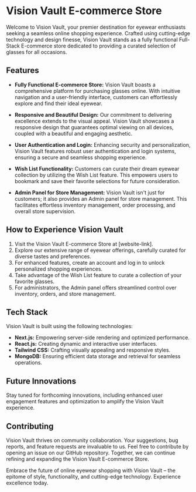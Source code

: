 # Vision Vault E-commerce Store

Welcome to Vision Vault, your premier destination for eyewear enthusiasts seeking a seamless online shopping experience. Crafted using cutting-edge technology and design finesse, Vision Vault stands as a fully functional Full-Stack E-commerce store dedicated to providing a curated selection of glasses for all occasions.

## Features

- **Fully Functional E-commerce Store:** Vision Vault boasts a comprehensive platform for purchasing glasses online. With intuitive navigation and a user-friendly interface, customers can effortlessly explore and find their ideal eyewear.

- **Responsive and Beautiful Design:** Our commitment to delivering excellence extends to the visual appeal. Vision Vault showcases a responsive design that guarantees optimal viewing on all devices, coupled with a beautiful and engaging aesthetic.

- **User Authentication and Login:** Enhancing security and personalization, Vision Vault features robust user authentication and login systems, ensuring a secure and seamless shopping experience.

- **Wish List Functionality:** Customers can curate their dream eyewear collection by utilizing the Wish List feature. This empowers users to bookmark and save their favorite selections for future consideration.

- **Admin Panel for Store Management:** Vision Vault isn't just for customers; it also provides an Admin panel for store management. This facilitates effortless inventory management, order processing, and overall store supervision.

## How to Experience Vision Vault

1. Visit the Vision Vault E-commerce Store at [website-link].
2. Explore our extensive range of eyewear offerings, carefully curated for diverse tastes and preferences.
3. For enhanced features, create an account and log in to unlock personalized shopping experiences.
4. Take advantage of the Wish List feature to curate a collection of your favorite glasses.
5. For administrators, the Admin panel offers streamlined control over inventory, orders, and store management.

## Tech Stack

Vision Vault is built using the following technologies:

- **Next.js:** Empowering server-side rendering and optimized performance.
- **React.js:** Creating dynamic and interactive user interfaces.
- **Tailwind CSS:** Crafting visually appealing and responsive styles.
- **MongoDB:** Ensuring efficient data storage and retrieval for seamless operations.

## Future Innovations

Stay tuned for forthcoming innovations, including enhanced user engagement features and optimization to amplify the Vision Vault experience.

## Contributing

Vision Vault thrives on community collaboration. Your suggestions, bug reports, and feature requests are invaluable to us. Feel free to contribute by opening an issue on our GitHub repository. Together, we can continue refining and expanding the Vision Vault E-commerce Store.

Embrace the future of online eyewear shopping with Vision Vault – the epitome of style, functionality, and cutting-edge technology. Experience excellence today.